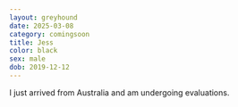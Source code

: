 ```yaml
---
layout: greyhound
date: 2025-03-08
category: comingsoon
title: Jess
color: black
sex: male
dob: 2019-12-12
---
```

I just arrived from Australia and am undergoing evaluations.
